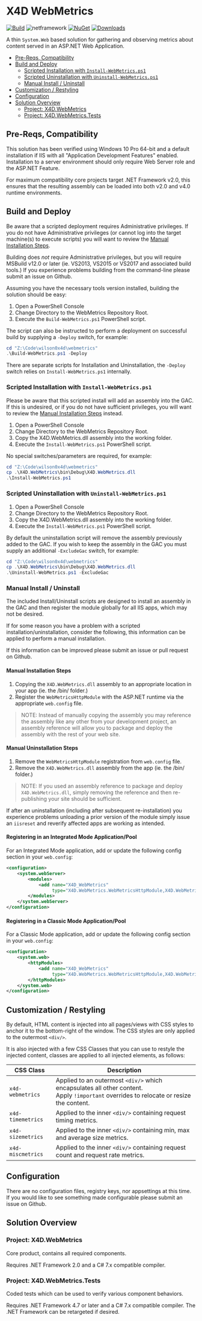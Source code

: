 # X4D WebMetrics 

[![Build](https://ci.appveyor.com/api/projects/status/ljbqrs82depunl04/branch/master?svg=true)](https://ci.appveyor.com/project/wilson0x4d/webmetrics/branch/master) ![netframework](https://img.shields.io/badge/.net-framework-blue.svg) [![NuGet](https://img.shields.io/nuget/v/X4D.WebMetrics.svg)](https://www.nuget.org/packages/X4D.WebMetrics) [![Downloads](https://img.shields.io/nuget/dt/X4D.WebMetrics.svg)](https://www.nuget.org/api/v2/package/X4D.WebMetrics/)


A thin `System.Web` based solution for gathering and observing metrics about content served in an ASP.&shy;NET Web Application.

<!-- @import "[TOC]" {cmd="toc" depthFrom=2 depthTo=3 orderedList=false} -->
<!-- code_chunk_output -->

* [Pre-Reqs, Compatibility](#pre-reqs-compatibility)
* [Build and Deploy](#build-and-deploy)
	* [Scripted Installation with `Install-WebMetrics.ps1`](#scripted-installation-with-install-webmetricsps1)
	* [Scripted Uninstallation with `Uninstall-WebMetrics.ps1`](#scripted-uninstallation-with-uninstall-webmetricsps1)
	* [Manual Install / Uninstall](#manual-install-uninstall)
* [Customization / Restyling](#customization-restyling)
* [Configuration](#configuration)
* [Solution Overview](#solution-overview)
	* [Project: X4D.WebMetrics](#project-x4dwebmetrics)
	* [Project: X4D.WebMetrics.Tests](#project-x4dwebmetricstests)

<!-- /code_chunk_output -->


## Pre-Reqs, Compatibility

This solution has been verified using Windows 10 Pro 64-bit and a default installation if IIS with all "Application Development Features" enabled. Installation to a server environment should only require Web Server role and the ASP.&shy;NET Feature.

For maximum compatibility core projects target .NET Framework v2.0, this ensures that the resulting assembly can be loaded into both v2.0 and v4.0 runtime environments.


## Build and Deploy

Be aware that a scripted deployment requires Administrative privileges. If you do not have Administrative privileges (or cannot log into the target machine(s) to execute scripts) you will want to review the [Manual Installation Steps](#manual-install-uninstall).

Building does *not* require Administrative privileges, but you will require MSBuild v12.0 or later (ie. VS2013, VS2015 or VS2017 and associated build tools.) If you experience problems building from the command-line please submit an issue on Github.

Assuming you have the necessary tools version installed, building the solution should be easy:

1. Open a PowerShell Console
2. Change Directory to the WebMetrics Repository Root.
3. Execute the `Build-WebMetrics.ps1` PowerShell script.

The script can also be instructed to perform a deployment on successful build by supplying a `-Deploy` switch, for example:

```PowerShell
cd "Z:\Code\wilson0x4d\webmetrics"
.\Build-WebMetrics.ps1 -Deploy
```

There are separate scripts for Installation and Uninstallation, the `-Deploy` switch relies on `Install-WebMetrics.ps1` internally.


### Scripted Installation with `Install-WebMetrics.ps1`

Please be aware that this scripted install will add an assembly into the GAC. If this is undesired, or if you do not have sufficient privileges, you will want to review the [Manual Installation Steps](#manual-installation) instead.

1. Open a PowerShell Console
2. Change Directory to the WebMetrics Repository Root.
3. Copy the X4D.WebMetrics.dll assembly into the working folder.
3. Execute the `Install-WebMetrics.ps1` PowerShell script.

No special switches/parameters are required, for example:

```PowerShell
cd "Z:\Code\wilson0x4d\webmetrics"
cp .\X4D.WebMetrics\bin\Debug\X4D.WebMetrics.dll
.\Install-WebMetrics.ps1
```


### Scripted Uninstallation with `Uninstall-WebMetrics.ps1`

1. Open a PowerShell Console
2. Change Directory to the WebMetrics Repository Root.
3. Copy the X4D.WebMetrics.dll assembly into the working folder.
3. Execute the `Install-WebMetrics.ps1` PowerShell script.

By default the uninstallation script will remove the assembly previously added to the GAC. If you wish to keep the assembly in the GAC you must supply an additional `-ExcludeGac` switch, for example:

```PowerShell
cd "Z:\Code\wilson0x4d\webmetrics"
cp .\X4D.WebMetrics\bin\Debug\X4D.WebMetrics.dll
.\Uninstall-WebMetrics.ps1 -ExcludeGac
```

### Manual Install / Uninstall

The included Install/Uninstall scripts are designed to install an assembly in the GAC and then register the module globally for all IIS apps, which may not be desired. 

If for some reason you have a problem with a scripted installation/uninstallation, consider the following, this information can be applied to perform a manual installation.

If this information can be improved please submit an issue or pull request on Github.


#### Manual Installation Steps

1. Copying the `X4D.WebMetrics.dll` assembly to an appropriate location in your app (ie. the /bin/ folder.) 
2. Register the `WebMetricsHttpModule` with the ASP.&shy;NET runtime via the appropriate `web.config` file.

> NOTE: Instead of manually copying the assembly you may reference the assembly like any other from your development project, an assembly reference will allow you to package and deploy the assembly with the rest of your web site.


#### Manual Uninstallation Steps

1. Remove the `WebMetricsHttpModule` registration from `web.config` file.
2. Remove the `X4D.WebMetrics.dll` assembly from the app (ie. the /bin/ folder.)

> NOTE: If you used an assembly reference to package and deploy `X4D.WebMetrics.dll`, simply removing the reference and then re-publishing your site should be sufficient.

If after an uninstallation (including after subsequent re-installation) you experience problems unloading a prior version of the module simply issue an `iisreset` and reverify affected apps are working as intended.


#### Registering in an Integrated Mode Application/Pool

For an Integrated Mode application, add or update the following config section in your `web.config`:

```xml
<configuration>
    <system.webServer>
        <modules>
            <add name="X4D_WebMetrics" 
                 type="X4D.WebMetrics.WebMetricsHttpModule,X4D.WebMetrics" />
        </modules>
    </system.webServer>
</configuration>
```


#### Registering in a Classic Mode Application/Pool

For a Classic Mode application, add or update the following config section in your `web.config`:

```xml
<configuration>
    <system.web>
        <httpModules>
            <add name="X4D_WebMetrics" 
                 type="X4D.WebMetrics.WebMetricsHttpModule,X4D.WebMetrics" />
        </httpModules>
    </system.web>
</configuration>
```


## Customization / Restyling

By default, HTML content is injected into all pages/views with CSS styles to anchor it to the bottom-right of the window. The CSS styles are only applied to the outermost `<div/>`.

It is also injected with a few CSS Classes that you can use to restyle the injected content, classes are applied to all injected elements, as follows:

| CSS Class | Description |
|-|-|
| `x4d-webmetrics` | Applied to an outermost `<div/>` which encapsulates all other content.<br/>Apply `!important` overrides to relocate or resize the content. |
| `x4d-timemetrics` | Applied to the inner `<div/>` containing request timing metrics. |
| `x4d-sizemetrics` | Applied to the inner `<div/>` containing min, max and average size metrics. |
| `x4d-miscmetrics` | Applied to the inner `<div/>` containing request count and request rate metrics. |


## Configuration

There are no configuration files, registry keys, nor appsettings at this time. If you would like to see something made configurable please submit an issue on Github.


## Solution Overview
### Project: X4D.WebMetrics

Core product, contains all required components.

Requires .NET Framework 2.0 and a C# 7.x compatible compiler.


### Project: X4D.WebMetrics.Tests

Coded tests which can be used to verify various component behaviors.

Requires .NET Framework 4.7 or later and a C# 7.x compatible compiler. The .NET Framework can be retargeted if desired.

